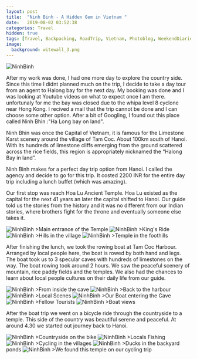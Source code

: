```yaml
---
layout: post
title:  "Ninh Binh - A Hidden Gem in Vietnam "
date:   2019-08-02 03:52:38
categories: Travel
hidden: true
tags: [Travel, Backpacking, RoadTrip, Vietnam, Photoblog, WeekendDiaries]
image:
  background: witewall_3.png
---
```

<img src="https://i.imgur.com/AR0n3g7.jpg" alt="NinhBinh">

After my work was done, I had one more day to explore the country side. Since this time I didnt planned much on the trip, I decide to take a day tour from an agent to Halong bay for the next day. My booking was done and I was looking at Youtube videos on what to expect once I am there. unfortunaly for me the bay was closed due to the whipa level 8 cyclone near Hong Kong. I recived a mail that the trip cannot be done and I can choose some other option. After a bit of Googling, I found out this place called Ninh Bhin :"Ha Long bay on land".

Ninh Bhin was once the Capital of Vietnam, it is famous for the Limestone Karst scenery around the village of Tam Coc. About 100km south of Hanoi. With its hundreds of limestone cliffs emerging from the ground scattered across the rice fields, this region is appropriately nicknamed the “Halong Bay in land”.

Ninh Binh makes for a perfect day trip option from Hanoi. I called the agency and decide to go for this trip. It costed 2200 INR for the entire day trip including a lunch buffet (which was amazing).

Our first stop was reach Hoa Lu Ancient Temple. Hoa Lu existed as the capital for
the next 41 years an later the capital shifted to Hanoi. Our guide told us the stories from the history and it was no different from our Indian stories, where brothers fight for the throne and eventually someone else takes it.

<img src="https://i.imgur.com/HtwX5Xf.jpg" alt="NinhBinh">
>Main entrance of the Temple

<img src="https://i.imgur.com/rEQDzij.jpg" alt="NinhBinh">
>King's Ride

<img src="https://i.imgur.com/fF9z3Pl.jpg" alt="NinhBinh">
>Hills in the village

<img src="https://i.imgur.com/cMt5k3u.jpg" alt="NinhBinh">
>Temple in the foothills

After finishing the lunch, we took the rowing boat at Tam Coc Harbour. Arranged by local people here, the boat is rowed by both hand and legs. The boat took us to 3 specular caves with hundreds of limestones on the way. The boat rowing took around 2 hours. We saw the peaceful scenery of mountain, rice paddy fields and the temples. We also had the chances to learn about local people cultures
on their daily life from our guide.

<img src="https://i.imgur.com/aBlDD1Z.jpg" alt="NinhBinh">
>From inside the cave

<img src="https://i.imgur.com/v7V03Gh.jpg" alt="NinhBinh">
>Back to the harbour

<img src="https://i.imgur.com/nPETgbe.jpg" alt="NinhBinh">
>Local Scenes

<img src="https://i.imgur.com/Cn19PAR.jpg" alt="NinhBinh">
>Our Boat entering the Cave

<img src="https://i.imgur.com/YiwH9XX.jpg" alt="NinhBinh">
>Fellow Tourists

<img src="https://i.imgur.com/E7SDfvC.jpg" alt="NinhBinh">
>Boat views

After the boat trip we went on a bicycle ride through the countryside to a temple. This side of the country was beautiful serene and peaceful. At around 4.30 we started out journey back to Hanoi.

<img src="https://i.imgur.com/jGMKPSJ.jpg" alt="NinhBinh">
>Countryside on the bike

<img src="https://i.imgur.com/a8ytC1N.jpg" alt="NinhBinh">
>Locals Fishing

<img src="https://i.imgur.com/TzQOtte.jpg" alt="NinhBinh">
>Cycling in the villages

<img src="https://i.imgur.com/JCbZA9s.jpg" alt="NinhBinh">
>Ducks in the backyard ponds

<img src="https://i.imgur.com/ZMfGkq2.jpg" alt="NinhBinh">
>We found this temple on our cycling trip
